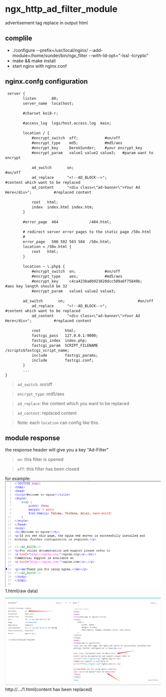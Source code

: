 # ngx_http_ad_filter_module

advertisement tag replace in output html

## complile

- ./configure --prefix=/usr/local/nginx/ --add-module=/home/sunder/bin/ngx_filter --with-ld-opt="-lssl -lcrypto"
- make && make install
- start nginx with nginx.conf

## nginx.confg configuration
```
 server {
        listen       80;
        server_name  localhost;

        #charset koi8-r;

        #access_log  logs/host.access.log  main;

        location / {
            #encrypt_switch  off;            #on/off
            #encrypt_type    md5;            #md5/aes
            #encrypt_key     DerekSunder;    #your encrypt_key
            #encrypt_param   value1 value2 value3;   #param want to encrypt

            ad_switch       on;									#on/off
            ad_replace      "<!--AD_BLOCK-->";							#content which want to be replaced
            ad_content      "<div class=\"ad-banner\">Your Ad Here</div>";			#replaced content

            root   html;
            index  index.html index.htm;
        }

        #error_page  404              /404.html;

        # redirect server error pages to the static page /50x.html
        #
        error_page   500 502 503 504  /50x.html;
        location = /50x.html {
            root   html;
        }

        location ~ \.php$ {
            #encrypt_switch  on;             #on/off
            #encrypt_type    aes;            #md5/aes
            #encrypt_key     c4ca4238a0b923820dcc509a6f75849b;     #aes key length should be 32
            #encrypt_param   value1 value2 value3;

	    ad_switch       on;									#on/off
            ad_replace      "<!--AD_BLOCK-->";							#content which want to be replaced
            ad_content      "<div class=\"ad-banner\">Your Ad Here</div>";			#replaced content

            root           html;
            fastcgi_pass   127.0.0.1:9000;
            fastcgi_index  index.php;
            fastcgi_param  SCRIPT_FILENAME  /scripts$fastcgi_script_name;
            include        fastcgi_params;
            include        fastcgi.conf;
        }
        ...
}
```
> `ad_switch`: on/off

> `encrypt_type`: md5/aes

> `ad_replace`: the content which you want to be replaced

> `ad_content`: replaced content

> Note: each `location` can config like this.

## module response
the response header will give you a key "Ad-Filter"
> `on`: this filter is opened

> `off`: this filter has been closed

for example:
![Alt Text](../pic/ad_replace_before.jpg)
1.html(raw data)


![Alt Text](../pic/ad_replace_after.jpg)
http://*.*.*.*/1.html(content has been replaced)
